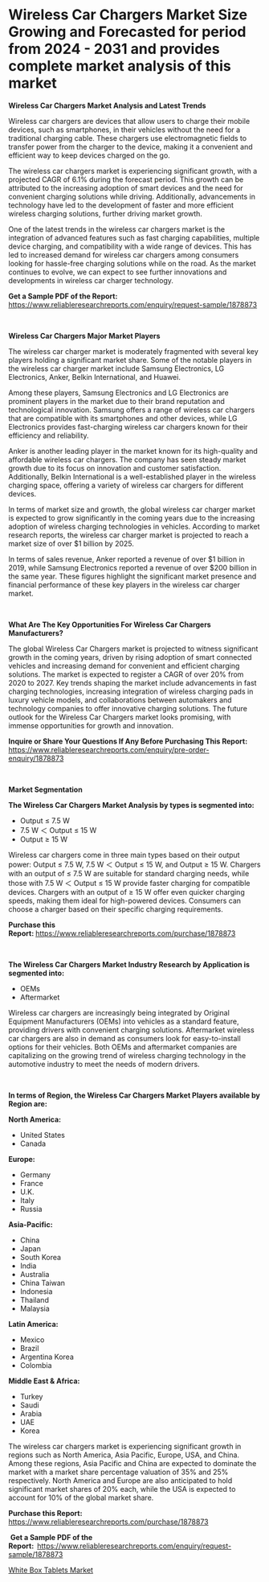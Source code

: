 <p><h1>Wireless Car Chargers Market Size Growing and Forecasted for period from 2024 - 2031 and provides complete market analysis of this market</h1></p><p><strong>Wireless Car Chargers Market Analysis and Latest Trends</strong></p>
<p><p>Wireless car chargers are devices that allow users to charge their mobile devices, such as smartphones, in their vehicles without the need for a traditional charging cable. These chargers use electromagnetic fields to transfer power from the charger to the device, making it a convenient and efficient way to keep devices charged on the go.</p><p>The wireless car chargers market is experiencing significant growth, with a projected CAGR of 6.1% during the forecast period. This growth can be attributed to the increasing adoption of smart devices and the need for convenient charging solutions while driving. Additionally, advancements in technology have led to the development of faster and more efficient wireless charging solutions, further driving market growth.</p><p>One of the latest trends in the wireless car chargers market is the integration of advanced features such as fast charging capabilities, multiple device charging, and compatibility with a wide range of devices. This has led to increased demand for wireless car chargers among consumers looking for hassle-free charging solutions while on the road. As the market continues to evolve, we can expect to see further innovations and developments in wireless car charger technology.</p></p>
<p><strong>Get a Sample PDF of the Report:&nbsp;</strong> <a href="https://www.reliableresearchreports.com/enquiry/request-sample/1878873">https://www.reliableresearchreports.com/enquiry/request-sample/1878873</a></p>
<p>&nbsp;</p>
<p><strong>Wireless Car Chargers Major Market Players</strong></p>
<p><p>The wireless car charger market is moderately fragmented with several key players holding a significant market share. Some of the notable players in the wireless car charger market include Samsung Electronics, LG Electronics, Anker, Belkin International, and Huawei. </p><p>Among these players, Samsung Electronics and LG Electronics are prominent players in the market due to their brand reputation and technological innovation. Samsung offers a range of wireless car chargers that are compatible with its smartphones and other devices, while LG Electronics provides fast-charging wireless car chargers known for their efficiency and reliability.</p><p>Anker is another leading player in the market known for its high-quality and affordable wireless car chargers. The company has seen steady market growth due to its focus on innovation and customer satisfaction. Additionally, Belkin International is a well-established player in the wireless charging space, offering a variety of wireless car chargers for different devices.</p><p>In terms of market size and growth, the global wireless car charger market is expected to grow significantly in the coming years due to the increasing adoption of wireless charging technologies in vehicles. According to market research reports, the wireless car charger market is projected to reach a market size of over $1 billion by 2025.</p><p>In terms of sales revenue, Anker reported a revenue of over $1 billion in 2019, while Samsung Electronics reported a revenue of over $200 billion in the same year. These figures highlight the significant market presence and financial performance of these key players in the wireless car charger market.</p></p>
<p>&nbsp;</p>
<p><strong>What Are The Key Opportunities For Wireless Car Chargers Manufacturers?</strong></p>
<p><p>The global Wireless Car Chargers market is projected to witness significant growth in the coming years, driven by rising adoption of smart connected vehicles and increasing demand for convenient and efficient charging solutions. The market is expected to register a CAGR of over 20% from 2020 to 2027. Key trends shaping the market include advancements in fast charging technologies, increasing integration of wireless charging pads in luxury vehicle models, and collaborations between automakers and technology companies to offer innovative charging solutions. The future outlook for the Wireless Car Chargers market looks promising, with immense opportunities for growth and innovation.</p></p>
<p><strong>Inquire or Share Your Questions If Any Before Purchasing This Report:</strong> <a href="https://www.reliableresearchreports.com/enquiry/pre-order-enquiry/1878873">https://www.reliableresearchreports.com/enquiry/pre-order-enquiry/1878873</a></p>
<p>&nbsp;</p>
<p><strong>Market Segmentation</strong></p>
<p><strong>The Wireless Car Chargers Market Analysis by types is segmented into:</strong></p>
<p><ul><li>Output ≤ 7.5 W</li><li>7.5 W ＜ Output ≤ 15 W</li><li>Output ≥ 15 W</li></ul></p>
<p><p>Wireless car chargers come in three main types based on their output power: Output ≤ 7.5 W, 7.5 W ＜ Output ≤ 15 W, and Output ≥ 15 W. Chargers with an output of ≤ 7.5 W are suitable for standard charging needs, while those with 7.5 W ＜ Output ≤ 15 W provide faster charging for compatible devices. Chargers with an output of ≥ 15 W offer even quicker charging speeds, making them ideal for high-powered devices. Consumers can choose a charger based on their specific charging requirements.</p></p>
<p><strong>Purchase this Report:&nbsp;</strong><a href="https://www.reliableresearchreports.com/purchase/1878873">https://www.reliableresearchreports.com/purchase/1878873</a></p>
<p>&nbsp;</p>
<p><strong>The Wireless Car Chargers Market Industry Research by Application is segmented into:</strong></p>
<p><ul><li>OEMs</li><li>Aftermarket</li></ul></p>
<p><p>Wireless car chargers are increasingly being integrated by Original Equipment Manufacturers (OEMs) into vehicles as a standard feature, providing drivers with convenient charging solutions. Aftermarket wireless car chargers are also in demand as consumers look for easy-to-install options for their vehicles. Both OEMs and aftermarket companies are capitalizing on the growing trend of wireless charging technology in the automotive industry to meet the needs of modern drivers.</p></p>
<p>&nbsp;</p>
<p><strong>In terms of Region, the Wireless Car Chargers Market Players available by Region are:</strong></p>
<p>
    <p> <strong> North America: </strong>
        <ul>
            <li>United States</li>
            <li>Canada</li>
        </ul>
        </p> 
    <p> <strong> Europe: </strong>
        <ul>
            <li>Germany</li>
            <li>France</li>
            <li>U.K.</li>
            <li>Italy</li>
            <li>Russia</li>
        </ul>
        </p> 
    <p> <strong> Asia-Pacific: </strong>
        <ul>
            <li>China</li>
            <li>Japan</li>
            <li>South Korea</li>
            <li>India</li>
            <li>Australia</li>
            <li>China Taiwan</li>
            <li>Indonesia</li>
            <li>Thailand</li>
            <li>Malaysia</li>
        </ul>
        </p> 
    <p> <strong> Latin America: </strong>
        <ul>
            <li>Mexico</li>
            <li>Brazil</li>
            <li>Argentina Korea</li>
            <li>Colombia</li>
        </ul>
        </p> 
    <p> <strong> Middle East & Africa: </strong>
        <ul>
            <li>Turkey</li>
            <li>Saudi</li>
            <li>Arabia</li>
            <li>UAE</li>
            <li>Korea</li>
        </ul>
    </p>
    </p>
<p><p>The wireless car chargers market is experiencing significant growth in regions such as North America, Asia Pacific, Europe, USA, and China. Among these regions, Asia Pacific and China are expected to dominate the market with a market share percentage valuation of 35% and 25% respectively. North America and Europe are also anticipated to hold significant market shares of 20% each, while the USA is expected to account for 10% of the global market share.</p></p>
<p><strong>Purchase this Report: </strong><a href="https://www.reliableresearchreports.com/purchase/1878873">https://www.reliableresearchreports.com/purchase/1878873</a></p>
<p>&nbsp;<strong>Get a Sample PDF of the Report:&nbsp;&nbsp;</strong><a href="https://www.reliableresearchreports.com/enquiry/request-sample/1878873">https://www.reliableresearchreports.com/enquiry/request-sample/1878873</a></p>
<p><strong></strong></p>
<p><p><a href="https://github.com/RoccoManning/Market-Research-Report-List-4/blob/main/white-box-tablets-market.md">White Box Tablets Market</a></p></p>